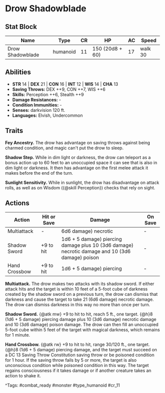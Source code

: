 # Drow Shadowblade

## Stat Block

| Name | Type | CR | HP | AC | Speed |
|------|------|----|----|----|-------|
| Drow Shadowblade | humanoid | 11 | 150 (20d8 + 60) | 17 | walk 30 |

## Abilities

- **STR** 14 | **DEX** 21 | **CON** 16 | **INT** 12 | **WIS** 14 | **CHA** 13
- **Saving Throws:** DEX ++9, CON ++7, WIS ++6  
- **Skills:** Perception ++6, Stealth ++9  
- **Damage Resistances:** -  
- **Condition Immunities:** -  
- **Senses:** darkvision 120 ft.  
- **Languages:** Elvish, Undercommon

## Traits

**Fey Ancestry.** The drow has advantage on saving throws against being charmed condition, and magic can't put the drow to sleep.

**Shadow Step.** While in dim light or darkness, the drow can teleport as a bonus action up to 60 feet to an unoccupied space it can see that is also in dim light or darkness. It then has advantage on the first melee attack it makes before the end of the turn.

**Sunlight Sensitivity.** While in sunlight, the drow has disadvantage on attack rolls, as well as on Wisdom ({@skill Perception}) checks that rely on sight.


## Actions

| Action | Hit or Save | Damage | On Save |
|--------|--------------|--------|----------|
| Multiattack | - | 6d6 damage) necrotic | - |
| Shadow Sword | +9 to hit | 1d6 + 5 damage) piercing damage plus 10 (3d6 damage) necrotic damage and 10 (3d6 damage) poison | - |
| Hand Crossbow | +9 to hit | 1d6 + 5 damage) piercing | - |

**Multiattack.** The drow makes two attacks with its shadow sword. If either attack hits and the target is within 10 feet of a 5-foot cube of darkness created by the shadow sword on a previous turn, the drow can dismiss that darkness and cause the target to take 21 (6d6 damage) necrotic damage. The drow can dismiss darkness in this way no more than once per turn.

**Shadow Sword.** {@atk mw} +9 to hit to hit, reach 5 ft., one target. {@h}8 (1d6 + 5 damage) piercing damage plus 10 (3d6 damage) necrotic damage and 10 (3d6 damage) poison damage. The drow can then fill an unoccupied 5-foot cube within 5 feet of the target with magical darkness, which remains for 1 minute.

**Hand Crossbow.** {@atk rw} +9 to hit to hit, range 30/120 ft., one target. {@h}8 (1d6 + 5 damage) piercing damage, and the target must succeed on a DC 13 Saving Throw Constitution saving throw or be poisoned condition for 1 hour. If the saving throw fails by 5 or more, the target is also unconscious condition while poisoned condition in this way. The target regains consciousness if it takes damage or if another creature takes an action to shake it.


^Tags: #combat_ready #monster #type_humanoid #cr_11